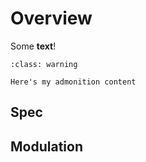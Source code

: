 # Overview

Some **text**!

```{admonition} Here's my title
:class: warning

Here's my admonition content
```

## Spec

## Modulation
